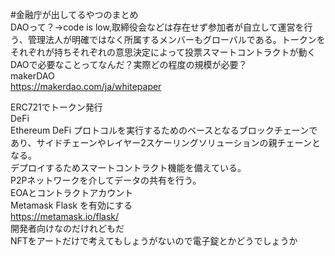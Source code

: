 #金融庁が出してるやつのまとめ  
DAOって？->code is low,取締役会などは存在せず参加者が自立して運営を行う、管理法人が明確ではなく所属するメンバーもグローバルである。トークンをそれぞれが持ちそれぞれの意思決定によって投票スマートコントラクトが動く  
DAOで必要なことってなんだ？実際どの程度の規模が必要？  
makerDAO  
https://makerdao.com/ja/whitepaper  
   
 ERC721でトークン発行  
 DeFi  
 Ethereum DeFi プロトコルを実行するためのベースとなるブロックチェーンであり、サイドチェーンやレイヤー2スケーリングソリューションの親チェーンとなる。  
デプロイするためスマートコントラクト機能を備えている。  
P2Pネットワークを介してデータの共有を行う。  
EOAとコントラクトアカウント  
Metamask Flask を有効にする  
https://metamask.io/flask/  
開発者向けなのだけれどもだ  
NFTをアートだけで考えてもしょうがないので電子錠とかどうでしょうか  
